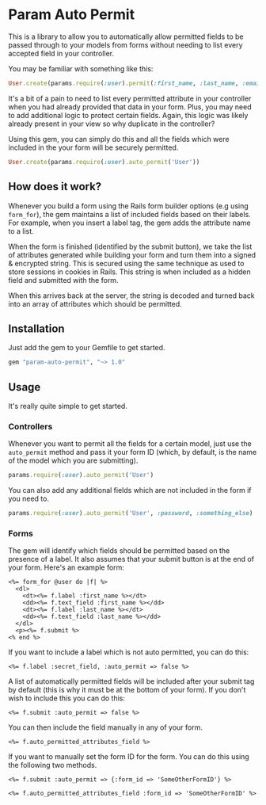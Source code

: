 # Param Auto Permit

This is a library to allow you to automatically allow permitted
fields to be passed through to your models from forms without
needing to list every accepted field in your controller.

You may be familiar with something like this:

```ruby
User.create(params.require(:user).permit(:first_name, :last_name, :email_address, :password, :password_confirmation))
```

It's a bit of a pain to need to list every permitted attribute in your
controller when you had already provided that data in your form.
Plus, you may need to add additional logic to protect certain
fields. Again, this logic was likely already present in your
view so why duplicate in the controller?

Using this gem, you can simply do this and all the fields which
were included in the your form will be securely permitted.

```ruby
User.create(params.require(:user).auto_permit('User'))
```

## How does it work?

Whenever you build a form using the Rails form builder options (e.g
using `form_for`), the gem maintains a list of included fields based
on their labels. For example, when you insert a label tag, the gem
adds the attribute name to a list.

When the form is finished (identified by the submit button), we take
the list of attributes generated while building your form and turn
them into a signed & encrypted string. This is secured using the same
technique as used to store sessions in cookies in Rails. This string
is when included as a hidden field and submitted with the form.

When this arrives back at the server, the string is decoded and
turned back into an array of attributes which should be permitted.

## Installation

Just add the gem to your Gemfile to get started.

```ruby
gem "param-auto-permit", "~> 1.0"
```

## Usage

It's really quite simple to get started.

### Controllers

Whenever you want to permit all the fields for a certain model, just use
the `auto_permit` method and pass it your form ID (which, by default, is the name
of the model which you are submitting).

```ruby
params.require(:user).auto_permit('User')
```

You can also add any additional fields which are not included
in the form if you need to.

```ruby
params.require(:user).auto_permit('User', :password, :something_else)
```

### Forms

The gem will identify which fields should be permitted based
on the presence of a label. It also assumes that your submit
button is at the end of your form. Here's an example form:

```erb
<%= form_for @user do |f| %>
  <dl>
    <dt><%= f.label :first_name %></dt>
    <dd><%= f.text_field :first_name %></dd>
    <dt><%= f.label :last_name %></dt>
    <dd><%= f.text_field :last_name %></dd>
  </dl>
  <p><%= f.submit %>
<% end %>
```

If you want to include a label which is not auto permitted,
you can do this:

```erb
<%= f.label :secret_field, :auto_permit => false %>
```

A list of automatically permitted fields will be included
after your submit tag by default (this is why it must be at
the bottom of your form). If you don't wish to include this
you can do this:

```erb
<%= f.submit :auto_permit => false %>
```

You can then include the field manually in any of your form.

```erb
<%= f.auto_permitted_attributes_field %>
```

If you want to manually set the form ID for the form. You can do this
using the following two methods.

```erb
<%= f.submit :auto_permit => {:form_id => 'SomeOtherFormID'} %>
```

```erb
<%= f.auto_permitted_attributes_field :form_id => 'SomeOtherFormID' %>
```

